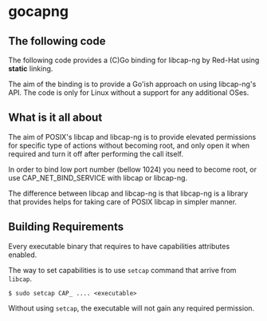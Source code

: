 gocapng
=======

The following code
-------------------

The following code provides a (C)Go binding for libcap-ng by Red-Hat using
__static__ linking.

The aim of the binding is to provide a Go'ish approach on using libcap-ng's API.
The code is only for Linux without a support for any additional OSes.

What is it all about
--------------------

The aim of POSIX's libcap and libcap-ng is to provide elevated permissions for
specific type of actions without becoming root, and only open it when required
and turn it off after performing the call itself.

In order to bind low port number (bellow 1024) you need to become root, or use
CAP_NET_BIND_SERVICE with libcap or libcap-ng.

The difference between libcap and libcap-ng is that libcap-ng is a library that
provides helps for taking care of POSIX libcap in simpler manner.


Building Requirements
---------------------

Every executable binary that requires to have capabilities attributes enabled.

The way to set capabilities is to use `setcap` command that arrive from `libcap`.

```shell
$ sudo setcap CAP_ .... <executable>
```

Without using `setcap`, the executable will not gain any required permission.




